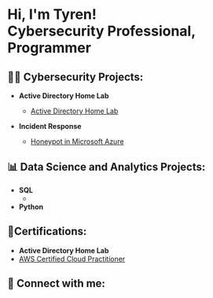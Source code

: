 <h1>Hi, I'm Tyren! <br/><a>Cybersecurity Professional</a>, <a>Programmer</a>

<h2>👨‍💻 Cybersecurity Projects:</h2>

- <b>Active Directory Home Lab </b>
  - [Active Directory Home Lab](https://github.com/jacksontyren/LABURL)
    
- <b>Incident Response</b>
  - [Honeypot in Microsoft Azure](https://github.com/jacksontyren/LABURL) 

 <h2>📊 Data Science and Analytics Projects:</h2>

- <b>SQL</b>
  - []()
- <b>Python</b>

 <h2>📄Certifications:</h2>

 - <b>Active Directory Home Lab </b>
 - [AWS Certified Cloud Practitioner](https://github.com/jacksontyren/LABURL) 

<h2> 🤳 Connect with me:</h2>

<!-- [<img align="left" alt="JoshMadakor | YouTube" width="22px" src="https://cdn.jsdelivr.net/npm/simple-icons@v3/icons/youtube.svg" />][youtube]
[<img align="left" alt="JoshMadakor | Twitter" width="22px" src="https://cdn.jsdelivr.net/npm/simple-icons@v3/icons/twitter.svg" />][twitter]
[<img align="left" alt="JoshMadakor | LinkedIn" width="22px" src="https://cdn.jsdelivr.net/npm/simple-icons@v3/icons/linkedin.svg" />][linkedin]
[<img align="left" alt="JoshMadakor | Instagram" width="22px" src="https://cdn.jsdelivr.net/npm/simple-icons@v3/icons/instagram.svg" />][instagram]

[twitter]: https://twitter.com/joshmadakor
[youtube]: https://www.youtube.com/c/joshmadakor
[instagram]: https://www.instagram.com/joshmadakor/
[linkedin]: https://linkedin.com/in/joshmadakor
-->
<!--
**joshmadakor1/joshmadakor1** is a ✨ _special_ ✨ repository because its `README.md` (this file) appears on your GitHub profile.

Here are some ideas to get you started:

- 🔭 I’m currently working on ...
- 🌱 I’m currently learning ...
- 👯 I’m looking to collaborate on ...
- 🤔 I’m looking for help with ...
- 💬 Ask me about ...
- 📫 How to reach me: ...
- 😄 Pronouns: ...
- ⚡ Fun fact: ...
-->

